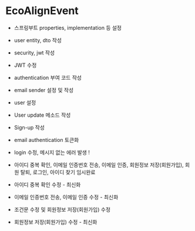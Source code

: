 ﻿# EcoAlignEvent

- 스프링부트 properties, implementation 등 설정
- user entity, dto 작성
- security, jwt 작성
- JWT 수정
- authentication 부여 코드 작성
- email sender 설정 및 작성
- user 설정
- User update 메소드 작성
- Sign-up 작성
- email authentication 토큰화
- login 수정, 메시지 없는 에러 발생 !

- 아이디 중복 확인, 이메일 인증번호 전송, 이메일 인증, 회원정보 저장(회원가입), 회원 탈퇴, 로그인, 아이디 찾기 임시완료
- 아이디 중복 확인 수정 - 최신화
- 이메일 인증번호 전송, 이메일 인증 수정 - 최신화
- 조건문 수정 및 회원정보 저장(회원가입) 수정
- 회원정보 저장(회원가입) 수정 - 최신화